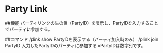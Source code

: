 ﻿# Party Link

##機能 
パーティリンクの生の値（PartyID）を表示し、PartyIDを入力することでパーティに参加する。

##コマンド 
/plink show
 PartyIDを表示する（パーティ加入時のみ） 
/plink join PartyID
 入力したPartyIDのパーティに参加する 
 ※PartyIDは数字列です。
